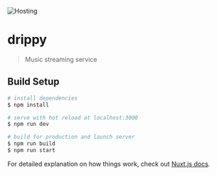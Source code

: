 ![Hosting](https://github.com/Drippy-Music/drippy.live/workflows/Hosting/badge.svg)
# drippy

> Music streaming service

## Build Setup

```bash
# install dependencies
$ npm install

# serve with hot reload at localhost:3000
$ npm run dev

# build for production and launch server
$ npm run build
$ npm run start
```

For detailed explanation on how things work, check out [Nuxt.js docs](https://nuxtjs.org).
